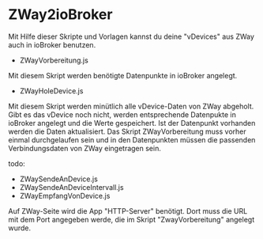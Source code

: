 # ZWay2ioBroker
Mit Hilfe dieser Skripte und Vorlagen kannst du deine "vDevices" aus ZWay auch in ioBroker benutzen.

- ZWayVorbereitung.js

Mit diesem Skript werden benötigte Datenpunkte in ioBroker angelegt.

- ZWayHoleDevice.js

Mit diesem Skript werden minütlich alle vDevice-Daten von ZWay abgeholt. Gibt es das vDevice noch nicht, werden entsprechende Datenpukte in ioBroker angelegt und die Werte gespeichert. Ist der Datenpunkt vorhanden werden die Daten aktualisiert. Das Skript ZWayVorbereitung muss vorher einmal durchgelaufen sein und in den Datenpunkten müssen die passenden Verbindungsdaten von ZWay eingetragen sein.
  
todo:
- ZWaySendeAnDevice.js
- ZWaySendeAnDeviceIntervall.js
- ZWayEmpfangVonDevice.js

Auf ZWay-Seite wird die App "HTTP-Server" benötigt. Dort muss die URL mit dem Port angegeben werde, die im Skript "ZwayVorbereitung" angelegt wurde.
